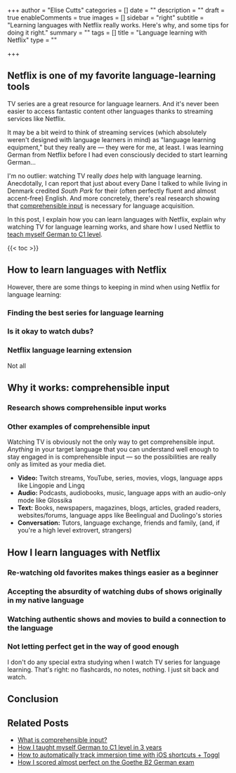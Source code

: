 +++
author = "Elise Cutts"
categories = []
date = ""
description = ""
draft = true
enableComments = true
images = []
sidebar = "right"
subtitle = "Learning languages with Netflix really works. Here's why, and some tips for doing it right."
summary = ""
tags = []
title = "Language learning with Netflix"
type = ""

+++
## Netflix is one of my favorite language-learning tools

TV series are a great resource for language learners. And it's never been easier to access fantastic content other languages thanks to streaming services like Netflix.

It may be a bit weird to think of streaming services (which absolutely weren't designed with language learners in mind) as "language learning equipment," but they really are — they were for me, at least. I was learning German from Netflix before I had even consciously decided to start learning German... 

I'm no outlier: watching TV really _does_ help with language learning. Anecdotally, I can report that just about every Dane I talked to while living in Denmark credited _South Park_ for their (often perfectly fluent and almost accent-free) English. And more concretely, there's real research showing that [comprehensible input](https://www.monoglotanxiety.com/blog/what-is-comprehensible-input-language-learning/) is necessary for language acquisition.

In this post, I explain how you can learn languages with Netflix, explain why watching TV for language learning works, and share how I used Netflix to [teach myself German to C1 level](https://www.monoglotanxiety.com/blog/how-i-learned-german-to-c1-using-immersion-despite-being-busy-and-disorganized/).

{{< toc >}}

## How to learn languages with Netflix

However, there are some things to keeping in mind when using Netflix for language learning:

### Finding the best series for language learning

### Is it okay to watch dubs?

### Netflix language learning extension 

Not all 

## Why it works: comprehensible input

### Research shows comprehensible input works

### Other examples of comprehensible input

Watching TV is obviously not the only way to get comprehensible input. _Anything_ in your target language that you can understand well enough to stay engaged in is comprehensible input — so the possibilities are really only as limited as your media diet.

* **Video:** Twitch streams, YouTube, series, movies, vlogs, language apps like Lingopie and Lingq
* **Audio:** Podcasts, audiobooks, music, language apps with an audio-only mode like Glossika
* **Text:** Books, newspapers, magazines, blogs, articles, graded readers, websites/forums, language apps like Beelingual and Duolingo's stories
* **Conversation:** Tutors, language exchange, friends and family, (and, if you're a high level extrovert, strangers) 

## How I learn languages with Netflix

### Re-watching old favorites makes things easier as a beginner

### Accepting the absurdity of watching dubs of shows originally in my native language

### Watching authentic shows and movies to build a connection to the language

### Not letting perfect get in the way of good enough

I don't do any special extra studying when I watch TV series for language learning. That's right: no flashcards, no notes, nothing. I just sit back and watch. 

## Conclusion

## Related Posts

* [What is comprehensible input?](https://www.monoglotanxiety.com/blog/what-is-comprehensible-input-language-learning/)
* [How I taught myself German to C1 level in 3 years](https://www.monoglotanxiety.com/blog/how-i-learned-german-to-c1-using-immersion-despite-being-busy-and-disorganized/)
* [How to automatically track immersion time with iOS shortcuts + Toggl](https://www.monoglotanxiety.com/blog/how-to-automatically-track-language-learning-time-using-ios-automations/)
* [How I scored almost perfect on the Goethe B2 German exam](https://www.monoglotanxiety.com/blog/how-i-passed-the-goethe-b2-german-exam-with-a-nearly-perfect-score/)